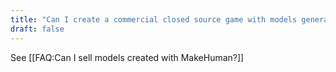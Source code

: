 ```yaml
---
title: "Can I create a commercial closed source game with models generated by MakeHuman?"
draft: false
---
```


See [[FAQ:Can I sell models created with MakeHuman?]]